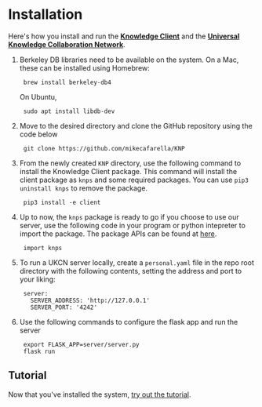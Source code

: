 # Installation

Here's how you install and run the [__Knowledge Client__](knowledgeclient.md) and the [__Universal Knowledge Collaboration Network__](sharingservice.md).



1. Berkeley DB libraries need to be available on the system. On a Mac, these can be installed using Homebrew:

        brew install berkeley-db4

    On Ubuntu,

        sudo apt install libdb-dev

2. Move to the desired directory and clone the GitHub repository using the code below

        git clone https://github.com/mikecafarella/KNP

2. From the newly created `KNP` directory, use the following command to install the Knowledge Client package. This command will install the client package as `knps` and some required packages. You can use `pip3 uninstall knps` to remove the package.

        pip3 install -e client

3. Up to now, the `knps` package is ready to go if you choose to use our server, use the following code in your program or python intepreter to import the package. The package APIs can be found at [here](api.md).

        import knps


4. To run a UKCN server locally, create a `personal.yaml` file in the repo root directory with the following contents, setting the address and port to your liking:

        server:
          SERVER_ADDRESS: 'http://127.0.0.1'
          SERVER_PORT: '4242'

5. Use the following commands to configure the flask app and run the server

        export FLASK_APP=server/server.py
        flask run

## Tutorial

Now that you've installed the system, [try out the tutorial](tutorial.md).
